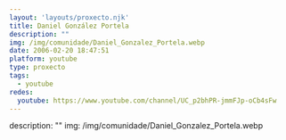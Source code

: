 ```yaml
---
layout: 'layouts/proxecto.njk'
title: Daniel González Portela
description: ""
img: /img/comunidade/Daniel_Gonzalez_Portela.webp
date: 2006-02-20 18:47:51
platform: youtube
type: proxecto
tags:
  - youtube
redes:
  youtube: https://www.youtube.com/channel/UC_p2bhPR-jmmFJp-oCb4sFw
---
```

description: ""
img: /img/comunidade/Daniel_Gonzalez_Portela.webp
